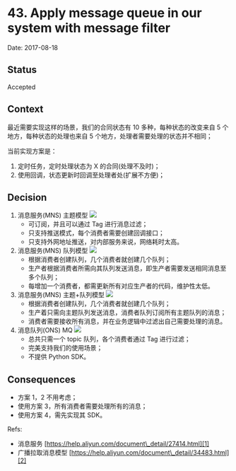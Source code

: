 # 43. Apply message queue in our system with message filter

Date: 2017-08-18

## Status

Accepted

## Context

最近需要实现这样的场景，我们的合同状态有 10 多种，每种状态的改变来自 5 个地方，每种状态的处理也来自 5 个地方，处理者需要处理的状态并不相同；

当前实现方案是：

1. 定时任务，定时处理状态为 X 的合同(处理不及时)；
2. 使用回调，状态更新时回调至处理者处(扩展不方便)；

## Decision

1. 消息服务(MNS) 主题模型
	![][image-1]
	* 可订阅，并且可以通过 Tag 进行消息过滤；
	* 只支持推送模式，每个消费者需要创建回调接口；
	* 只支持外网地址推送，对内部服务来说，网络耗时太高。
2. 消息服务(MNS) 队列模型
	![][image-2]
	* 根据消费者创建队列，几个消费者就创建几个队列；
	* 生产者根据消费者所需向其队列发送消息，即生产者需要发送相同消息至多个队列；
	* 每增加一个消费者，都需更新所有对应生产者的代码，维护性太低。
3. 消息服务(MNS) 主题+队列模型
	![][image-3]
	* 根据消费者创建队列，几个消费者就创建几个队列；
	* 生产着只需向主题队列发送消息，消费者队列订阅所有主题队列的消息；
	* 消费者需要接收所有消息，并在业务逻辑中过滤出自己需要处理的消息。
4. 消息队列(ONS) MQ
	![][image-4]
	* 总共只需一个 topic 队列，各个消费者通过 Tag 进行过滤；
	* 完美支持我们的使用场景；
	* 不提供 Python SDK。

## Consequences

* 方案 1，2 不用考虑；
* 使用方案 3，所有消费者需要处理所有的消息；
* 使用方案 4，需先实现其 SDK。

Refs:

* 消息服务 [https://help.aliyun.com/document\_detail/27414.html][1]
* 广播拉取消息模型 [https://help.aliyun.com/document\_detail/34483.html][2]

[1]:	https://help.aliyun.com/document_detail/27414.html
[2]:	https://help.aliyun.com/document_detail/34483.html

[image-1]:	files/mns-topic.gif
[image-2]:	files/mns-queue.jpg
[image-3]:	files/pub-sub-with-mns.png
[image-4]:	files/message-filter.png